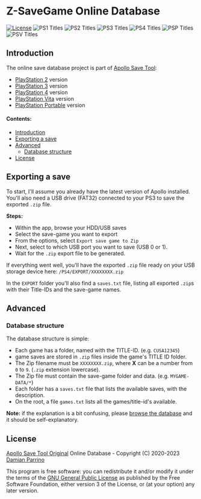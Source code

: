 # Z-SaveGame Online Database

[![License][img_license]][app_license]
![PS1 Titles](https://img.shields.io/github/directory-file-count/z-jailbreak/Z-Saves/PS1?label=PS1%20Games&type=dir&color=cc1717)
![PS2 Titles](https://img.shields.io/github/directory-file-count/z-jailbreak/Z-Saves/PS2?label=PS2%20Games&type=dir)
![PS3 Titles](https://img.shields.io/github/directory-file-count/z-jailbreak/Z-Saves/PS3?label=PS3%20Games&type=dir)
![PS4 Titles](https://img.shields.io/github/directory-file-count/z-jailbreak/Z-Saves/PS4?label=PS4%20Games&type=dir)
![PSP Titles](https://img.shields.io/github/directory-file-count/z-jailbreak/Z-Saves/PSP?label=PSP%20Games&type=dir)
![PSV Titles](https://img.shields.io/github/directory-file-count/z-jailbreak/Z-Saves/PSV?label=PS%20Vita%20Games&type=dir)

## Introduction

The online save database project is part of [Apollo Save Tool](https://github.com/bucanero/apollo-ps3):
 - [PlayStation 2](https://github.com/bucanero/apollo-ps2) version
 - [PlayStation 3](https://github.com/bucanero/apollo-ps3) version
 - [PlayStation 4](https://github.com/bucanero/apollo-ps4) version
 - [PlayStation Vita](https://github.com/bucanero/apollo-vita) version
 - [PlayStation Portable](https://github.com/bucanero/apollo-psp) version

#### Contents:

 - [Introduction](#introduction)
 - [Exporting a save](#exporting-a-save)
 - [Advanced](#advanced)
    - [Database structure](#database-structure)
 - [License](#license)

## Exporting a save

To start, I'll assume you already have the latest version of Apollo installed. You'll also need a USB drive (FAT32) connected to your PS3 to save the exported `.zip` file.

**Steps:**

 - Within the app, browse your HDD/USB saves
 - Select the save-game you want to export
 - From the options, select `Export save game to Zip`
 - Next, select to which USB port you want to save (USB 0 or 1).
 - Wait for the `.zip` export file to be generated.

If everything went well, you'll have the exported `.zip` file ready on your USB storage device here:
`/PS4/EXPORT/XXXXXXXX.zip`

In the `EXPORT` folder you'll also find a `saves.txt` file, listing all exported `.zip`s with their Title-IDs and the save-game names.

## Advanced

### Database structure

The database structure is simple:
 - Each game has a folder, named with the TITLE-ID. (e.g. `CUSA12345`)
 - game saves are stored in `.zip` files inside the game's TITLE ID folder.
 - The Zip filename must be `XXXXXXXX.zip`, where **X** can be a number from `0` to `9`. (`.zip` extension lowercase).
 - The Zip file must contain the save-game folder and data. (e.g. `MYGAME-DATA/*`)
 - Each folder has a `saves.txt` file that lists the available saves, with the description.
 - On the root, a file `games.txt` lists all the games/title-id's available.

**Note:** if the explanation is a bit confusing, please [browse the database](https://z-jailbreak.github.io/Z-Saves/) and it should be self-explanatory.

## License


[Apollo Save Tool Original](https://github.com/bucanero/apollo-saves/) Online Database - Copyright (C) 2020-2023 [Damian Parrino](https://twitter.com/dparrino)

This program is free software: you can redistribute it and/or modify
it under the terms of the [GNU General Public License][app_license] as published by
the Free Software Foundation, either version 3 of the License, or
(at your option) any later version.

[app_license]: https://github.com/bucanero/apollo-saves/blob/master/LICENSE
[img_license]: https://img.shields.io/github/license/bucanero/apollo-saves.svg?maxAge=2592000
